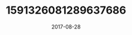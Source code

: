 ---
title: "1591326081289637686"
image: "2017-08-28 21.47.53 1591326081289637686_46248401"
date: "2017-08-28"
type: "photo"
---
